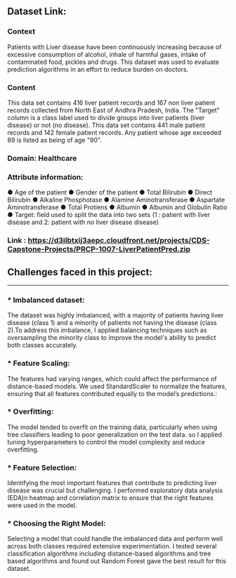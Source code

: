 ## Dataset Link:
### Context
Patients with Liver disease have been continuously increasing because of excessive consumption of alcohol, inhale of harmful gases, intake of contaminated food, pickles and drugs. This dataset was used to evaluate prediction algorithms in an effort to reduce burden on doctors.
### Content
This data set contains 416 liver patient records and 167 non liver patient records collected from North East of Andhra Pradesh, India. The "Target" column is a class label used to divide groups into liver patients (liver disease) or not (no disease). This data set contains 441 male patient records and 142 female patient records.
Any patient whose age exceeded 89 is listed as being of age "90".
### Domain: Healthcare
### Attribute information:
●	Age of the patient
●	Gender of the patient
●	Total Bilirubin
●	Direct Bilirubin
●	Alkaline Phosphotase
●	Alamine Aminotransferase
●	Aspartate Aminotransferase
●	Total Protiens
●	Albumin
●	Albumin and Globulin Ratio
●	Target: field used to split the data into two sets (1 : patient with  liver disease and 2: patient with no liver disease disease)

### Link : https://d3ilbtxij3aepc.cloudfront.net/projects/CDS-Capstone-Projects/PRCP-1007-LiverPatientPred.zip


## Challenges faced in this project:
-----------------------------------
### * Imbalanced dataset:
The dataset was highly imbalanced, with a majority of patients having liver disease (class 1) and a minority of patients not having the disease (class 2).To address this imbalance, I applied balancing techniques such as oversampling the minority class to improve the model's ability to predict both classes accurately.
### * Feature Scaling:
The features had varying ranges, which could affect the performance of distance-based models. We used StandardScaler to normalize the features, ensuring that all features contributed equally to the model’s predictions.:
### * Overfitting:
The model tended to overfit on the training data, particularly when using tree classifiers leading to poor generalization on the test data. so I applied tuning hyperparameters to control the model complexity and reduce overfitting.
### * Feature Selection:
Identifying the most important features that contribute to predicting liver disease was crucial but challenging. I performed exploratory data analysis (EDA)n heatmap and correlation matrix to ensure that the right features were used in the model.
### * Choosing the Right Model:
Selecting a model that could handle the imbalanced data and perform well across both classes required extensive experimentation. I tested several classification algorithms including distance-based algorithms and tree based algorithms and found out Random Forest gave the best result for this dataset.
